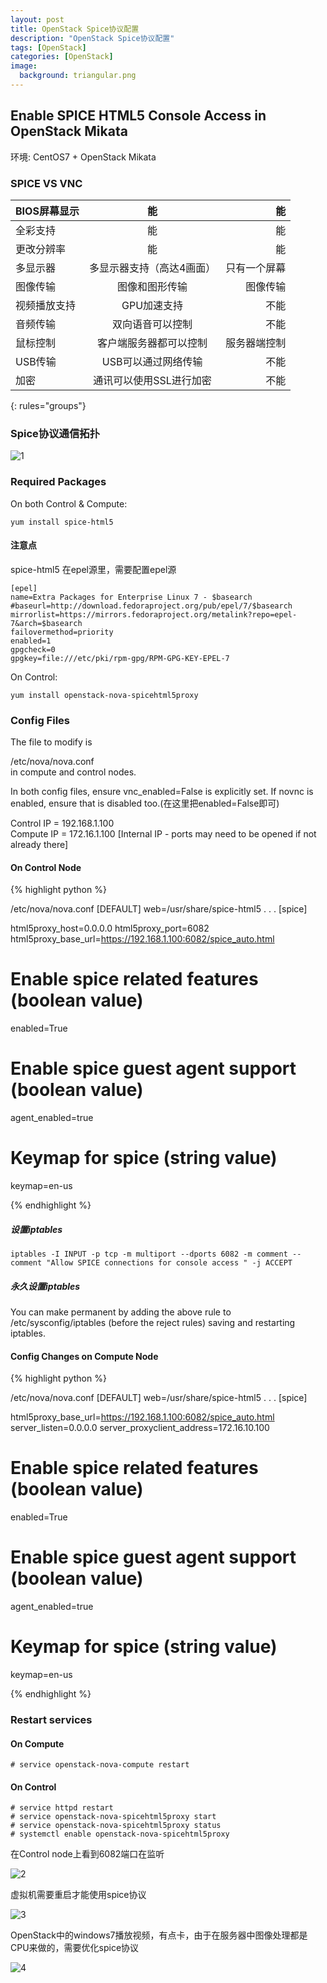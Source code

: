 ```yaml
---
layout: post
title: OpenStack Spice协议配置
description: "OpenStack Spice协议配置"
tags: [OpenStack]
categories: [OpenStack]
image:
  background: triangular.png
---
```

## Enable SPICE HTML5 Console Access in OpenStack Mikata
环境: CentOS7 + OpenStack Mikata 
###  SPICE VS VNC  | BIOS屏幕显示        | 能           | 能|
|:--------|:-------:|--------:|
| 全彩支持      | 能 | 能 |
| 更改分辨率      | 能     |   能 |
| 多显示器 | 多显示器支持（高达4画面）      |    只有一个屏幕|
| 图像传输 | 图像和图形传输      |    图像传输 |
| 视频播放支持 | GPU加速支持      |    不能|
| 音频传输 | 双向语音可以控制      |   不能|
| 鼠标控制 | 客户端服务器都可以控制  |    服务器端控制 |
| USB传输 | USB可以通过网络传输    |    不能|
| 加密 | 通讯可以使用SSL进行加密      |    不能 |
{: rules="groups"}


###   Spice协议通信拓扑

![1](/images/openstack_spice/4.png) 


### Required Packages


On both Control & Compute:

```
yum install spice-html5
```

####  注意点

spice-html5 在epel源里，需要配置epel源

```
[epel]
name=Extra Packages for Enterprise Linux 7 - $basearch
#baseurl=http://download.fedoraproject.org/pub/epel/7/$basearch
mirrorlist=https://mirrors.fedoraproject.org/metalink?repo=epel-7&arch=$basearch
failovermethod=priority
enabled=1
gpgcheck=0
gpgkey=file:///etc/pki/rpm-gpg/RPM-GPG-KEY-EPEL-7
```

On Control:

```
yum install openstack-nova-spicehtml5proxy
```


###  Config Files

The file to modify is

/etc/nova/nova.conf  
in compute and control nodes.  


In both config files, ensure  vnc_enabled=False is explicitly set. If novnc is enabled, ensure that is disabled too.(在这里把enabled=False即可)  


Control IP = 192.168.1.100  
Compute IP = 172.16.1.100   [Internal IP - ports may need to be opened if not already there]  

####   On Control Node

{% highlight python %}

/etc/nova/nova.conf
[DEFAULT]
web=/usr/share/spice-html5
. . .
[spice]

html5proxy_host=0.0.0.0
html5proxy_port=6082
html5proxy_base_url=https://192.168.1.100:6082/spice_auto.html

# Enable spice related features (boolean value)
enabled=True
 
# Enable spice guest agent support (boolean value)
agent_enabled=true
 
# Keymap for spice (string value)
keymap=en-us

{% endhighlight %}


#####   设置iptables

```
iptables -I INPUT -p tcp -m multiport --dports 6082 -m comment --comment "Allow SPICE connections for console access " -j ACCEPT
```

#####   永久设置iptables
You can make permanent by adding the above rule to /etc/sysconfig/iptables (before the reject rules) saving and restarting iptables.

####   Config Changes on Compute Node

{% highlight python %}

/etc/nova/nova.conf
[DEFAULT]
web=/usr/share/spice-html5
. . .
[spice]

html5proxy_base_url=https://192.168.1.100:6082/spice_auto.html
server_listen=0.0.0.0
server_proxyclient_address=172.16.10.100

# Enable spice related features (boolean value)
enabled=True
 
# Enable spice guest agent support (boolean value)
agent_enabled=true
 
# Keymap for spice (string value)
keymap=en-us

{% endhighlight %}



###  Restart services


####   On Compute

```
# service openstack-nova-compute restart
```

####   On Control

```
# service httpd restart
# service openstack-nova-spicehtml5proxy start
# service openstack-nova-spicehtml5proxy status 
# systemctl enable openstack-nova-spicehtml5proxy
```

在Control node上看到6082端口在监听

![2](/images/openstack_spice/3.png) 


虚拟机需要重启才能使用spice协议


![3](/images/openstack_spice/2.png) 



OpenStack中的windows7播放视频，有点卡，由于在服务器中图像处理都是CPU来做的，需要优化spice协议

![4](/images/openstack_spice/1.jpg)